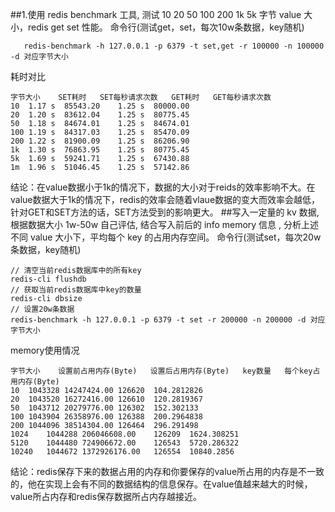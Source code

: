 ##1.使用 redis benchmark 工具, 测试 10 20 50 100 200 1k 5k 字节 value 大小，redis get set 性能。
命令行(测试get，set，每次10w条数据，key随机)
 ```redis
    redis-benchmark -h 127.0.0.1 -p 6379 -t set,get -r 100000 -n 100000 -d 对应字节大小
 ```
耗时对比

```
字节大小	SET耗时	SET每秒请求次数	GET耗时	GET每秒请求次数
10	1.17 s	85543.20	1.25 s	80000.00
20	1.20 s	83612.04	1.25 s	80775.45
50	1.18 s	84674.01	1.25 s	84674.01
100	1.19 s	84317.03	1.25 s	85470.09
200	1.22 s	81900.09	1.25 s	86206.90
1k	1.30 s	76863.95	1.25 s	80775.45
5k	1.69 s	59241.71	1.25 s	67430.88
1m	1.96 s	51046.45	1.25 s	57142.86
```
结论：在value数据小于1k的情况下，数据的大小对于reids的效率影响不大。在value数据大于1k的情况下，redis的效率会随着vlaue数据的变大而效率会越低，针对GET和SET方法的话，SET方法受到的影响更大。
##写入一定量的 kv 数据, 根据数据大小 1w-50w 自己评估, 结合写入前后的 info memory 信息 , 分析上述不同 value 大小下，平均每个 key 的占用内存空间。
命令行(测试set，每次20w条数据，key随机)
```
// 清空当前redis数据库中的所有key
redis-cli flushdb
// 获取当前redis数据库中key的数量
redis-cli dbsize
// 设置20w条数据
redis-benchmark -h 127.0.0.1 -p 6379 -t set -r 200000 -n 200000 -d 对应字节大小
```
memory使用情况
```
字节大小	设置前占用内存(Byte)	设置后占用内存(Byte)	key数量	每个key占用内存(Byte)
10	1043328	14247424.00	126620	104.2812826
20	1043520	16272416.00	126610	120.2819367
50	1043712	20279776.00	126302	152.302133
100	1043904	26358976.00	126388	200.2964838
200	1044096	38514304.00	126464	296.291498
1024	1044288	206046608.00	126209	1624.308251
5120	1044480	724906672.00	126543	5720.286322
10240	1044672	1372926176.00	126554	10840.2856
```

结论：redis保存下来的数据占用的内存和你要保存的value所占用的内存是不一致的，他在实现上会有不同的数据结构的信息保存。在value值越来越大的时候，value所占内存和redis保存数据所占内存越接近。